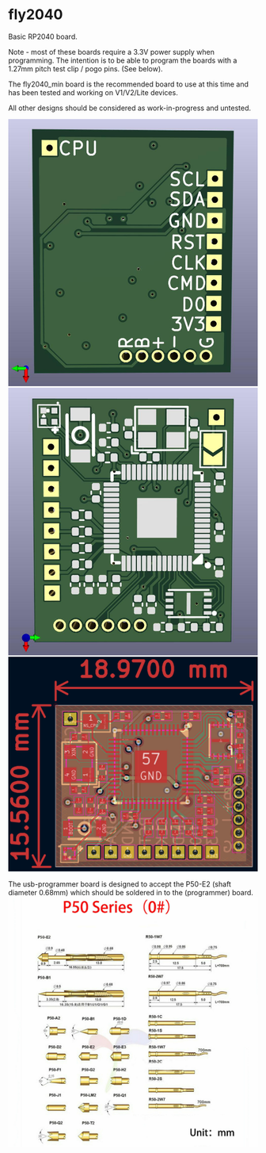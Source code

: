 # fly2040
Basic RP2040 board.

Note - most of these boards require a 3.3V power supply when programming.
The intention is to be able to program the boards with a 1.27mm pitch test clip / pogo pins.
(See below).

The fly2040_min board is the recommended board to use at this time and has been tested and working
on V1/V2/Lite devices.

All other designs should be considered as work-in-progress and untested.

![Mini board 3D Back](pcb/fly2040_min/fly2040_min_back.jpg)
![Mini board 3D Front](pcb/fly2040_min/fly2040_min_front.jpg)
![Mini board PCB](pcb/fly2040_min/fly2040_min_pcb.jpg)

The usb-programmer board is designed to accept the P50-E2 (shaft diameter 0.68mm) which should be soldered in
to the (programmer) board.
![Pogo pins](pcb/usb_programmer/p50_pogo.jpg)

